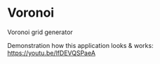 # Voronoi
Voronoi grid generator

Demonstration how this application looks & works: https://youtu.be/lfDEVQSPaeA